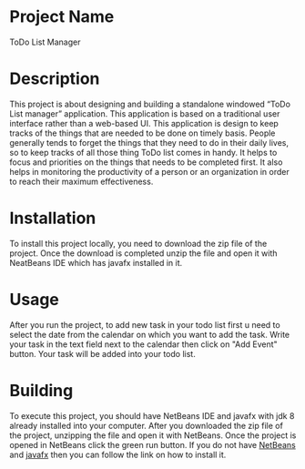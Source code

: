 # **Project Name**
ToDo List Manager

# **Description**
This project is about designing and building a standalone windowed “ToDo List manager” application. This application is based on a traditional user interface rather than a web-based UI. This application is design to keep tracks of the things that are needed to be done on timely basis. People generally tends to forget the things that they need to do in their daily lives, so to keep tracks of all those thing ToDo list comes in handy. It helps to focus and priorities on the things that needs to be completed first. It also helps in monitoring the productivity of a person or an organization in order to reach their maximum effectiveness.

# **Installation**
To install this project locally, you need to download the zip file of the project. Once the download is completed unzip the file and open it with NeatBeans IDE which has javafx installed in it.  

# **Usage**
After you run the project, to add new task in your todo list first u need to select the date from the calendar on which you want to add the task. Write your task in the text field next to the calendar then click on "Add Event" button. Your task will be added into your todo list.  

# **Building**
To execute this project, you should have NetBeans IDE and javafx with jdk 8 already installed into your computer. After you downloaded the zip file of the project, unzipping the file and open it with NetBeans. Once the project is opened in NetBeans click the green run button. If you do not have [NetBeans](https://www.youtube.com/watch?v=vt7_6HwCFOU&fbclid=IwAR0dIzmXMs0QHe0DZMrif6KEXAU1ob1zvvubW8Drsgk6MlUg-L8hEFjLW3w) and [javafx](https://www.youtube.com/watch?v=UlobR93nJow) then you can follow the link on how to install it. 



